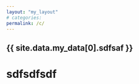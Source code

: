 ```yaml
---
layout: "my_layout"
# categories: 
permalink: /c/
---
```


## {{ site.data.my_data[0].sdfsaf }}
# sdfsdfsdf